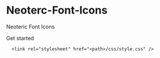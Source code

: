 <link rel="stylesheet" href="css/style.css">

# Neoterc-Font-Icons
Neoteric Font Icons

Get started
```
  <link rel="stylesheet" href="<path>/css/style.css" />
```
